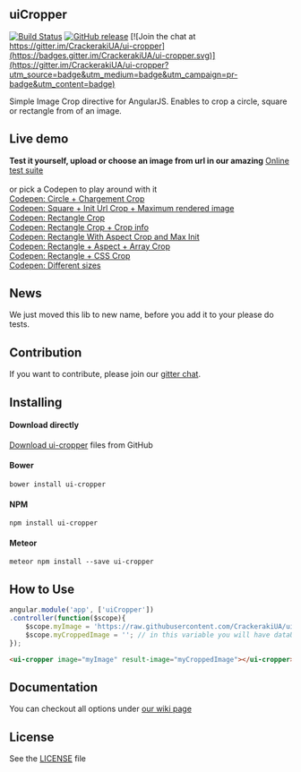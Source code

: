 ## uiCropper

[![Build Status](https://travis-ci.org/CrackerakiUA/ui-cropper.svg?branch=master)](https://travis-ci.org/CrackerakiUA/ui-cropper)
[![GitHub release](https://img.shields.io/github/release/CrackerakiUA/ui-cropper.svg)](https://github.com/CrackerakiUA/ui-cropper) [![Join the chat at https://gitter.im/CrackerakiUA/ui-cropper](https://badges.gitter.im/CrackerakiUA/ui-cropper.svg)](https://gitter.im/CrackerakiUA/ui-cropper?utm_source=badge&utm_medium=badge&utm_campaign=pr-badge&utm_content=badge)

Simple Image Crop directive for AngularJS. Enables to crop a circle, square or rectangle from of an image.


## Live demo

**Test it yourself, upload or choose an image from url in our amazing** [Online test suite](http://crackerakiua.github.io/ui-cropper)<br><br>
or pick a Codepen to play around with it<br>
[Codepen: Circle + Chargement Crop](http://codepen.io/Crackeraki/pen/avYNKP)<br>
[Codepen: Square + Init Url Crop + Maximum rendered image](http://codepen.io/Crackeraki/pen/QjmNVM)<br>
[Codepen: Rectangle Crop](http://codepen.io/Crackeraki/pen/XmEdPx)<br>
[Codepen: Rectangle Crop + Crop info](http://codepen.io/Crackeraki/pen/YqKwzZ)<br>
[Codepen: Rectangle With Aspect Crop and Max Init](http://codepen.io/Crackeraki/pen/zvWqJM)<br>
[Codepen: Rectangle + Aspect + Array Crop](http://codepen.io/Crackeraki/pen/jWgmYB)<br>
[Codepen: Rectangle + CSS Crop](https://codepen.io/Crackeraki/pen/YNExrw)<br>
[Codepen: Different sizes](http://codepen.io/Crackeraki/pen/RKjZLR)<br>

## News

We just moved this lib to new name, before you add it to your please do tests.


## Contribution

If you want to contribute, please join our [gitter chat](https://gitter.im/CrackerakiUA/ui-cropper).

## Installing

#### Download directly
[Download ui-cropper](https://github.com/CrackerakiUA/ui-cropper/archive/master.zip) files from GitHub

#### Bower
	bower install ui-cropper

#### NPM
	npm install ui-cropper

#### Meteor
	meteor npm install --save ui-cropper

## How to Use

``` javascript
angular.module('app', ['uiCropper'])
.controller(function($scope){
	$scope.myImage = 'https://raw.githubusercontent.com/CrackerakiUA/ui-cropper/master/screenshots/live.jpg';
	$scope.myCroppedImage = ''; // in this variable you will have dataUrl of cropped area.
});
```
``` html
<ui-cropper image="myImage" result-image="myCroppedImage"></ui-cropper>
```

## Documentation

You can checkout all options under [our wiki page](https://github.com/CrackerakiUA/ui-cropper/wiki/Options)

## License

See the [LICENSE](https://github.com/CrackerakiUA/ui-cropper/blob/master/LICENSE) file
